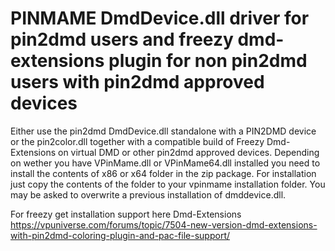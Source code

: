 # PINMAME DmdDevice.dll driver for pin2dmd users and freezy dmd-extensions plugin for non pin2dmd users with pin2dmd approved devices

Either use the pin2dmd DmdDevice.dll standalone with a PIN2DMD device or the pin2color.dll together with a compatible build of Freezy Dmd-Extensions on virtual DMD or other pin2dmd approved devices. 
Depending on wether you have VPinMame.dll or VPinMame64.dll installed you need to install the contents of x86 or x64 folder in the zip package.
For installation just copy the contents of the folder to your vpinmame installation folder. You may be asked to overwrite a previous installation of dmddevice.dll.

For freezy get installation support here Dmd-Extensions https://vpuniverse.com/forums/topic/7504-new-version-dmd-extensions-with-pin2dmd-coloring-plugin-and-pac-file-support/
